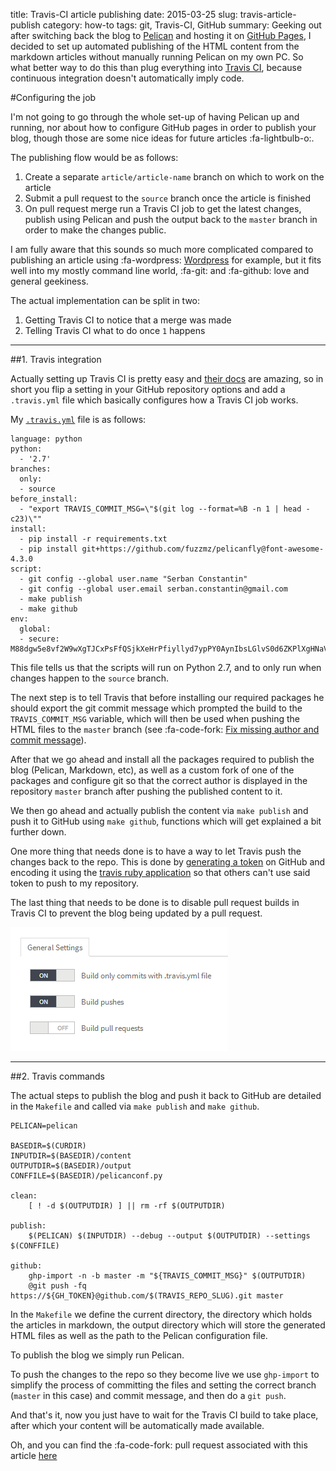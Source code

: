 title: Travis-CI article publishing
date: 2015-03-25
slug: travis-article-publish
category: how-to
tags: git, Travis-CI, GitHub
summary: Geeking out after switching back the blog to [Pelican](1) and hosting it on [GitHub Pages](2), I decided to set up automated publishing of the HTML content from the markdown articles without manually running Pelican on my own PC. So what better way to do this than plug everything into [Travis CI](3), because continuous integration doesn't automatically imply code.

#Configuring the job

I'm not going to go through the whole set-up of having Pelican up and running, nor about how to configure GitHub pages in order to publish your blog, though those are some nice ideas for future articles :fa-lightbulb-o:.

The publishing flow would be as follows:

1. Create a separate `article/article-name` branch on which to work on the article
2. Submit a pull request to the `source` branch once the article is finished
3. On pull request merge run a Travis CI job to get the latest changes, publish using Pelican and push the output back to the `master` branch in order to make the changes public.

I am fully aware that this sounds so much more complicated compared to publishing an article using :fa-wordpress: [Wordpress](4) for example, but it fits well into my mostly command line world, :fa-git: and :fa-github: love and general geekiness.

The actual implementation can be split in two:

1. Getting Travis CI to notice that a merge was made
2. Telling Travis CI what to do once `1` happens

---

##1. Travis integration

Actually setting up Travis CI is pretty easy and [their docs](5) are amazing, so in short you flip a setting in your GitHub repository options and add a `.travis.yml` file which basically configures how a Travis CI job works.

My [`.travis.yml`](6) file is as follows:

```lang-yaml
language: python
python:
  - '2.7'
branches:
  only:
  - source
before_install:
  - "export TRAVIS_COMMIT_MSG=\"$(git log --format=%B -n 1 | head -c23)\""
install:
  - pip install -r requirements.txt
  - pip install git+https://github.com/fuzzmz/pelicanfly@font-awesome-4.3.0
script:
  - git config --global user.name "Serban Constantin"
  - git config --global user.email serban.constantin@gmail.com
  - make publish
  - make github
env:
  global:
  - secure: M88dgw5e8vf2W9wXgTJCxPsFfQSjkXeHrPfiyllyd7ypPY0AynIbsLGlvS0d6ZKPlXgHNaVQqRcvGSvobLb5FuADyamvPKNLf+LmUOuRh0aiK91s+kVo9+qobl9a4kgY2n5flbZpWAyOYDlMdwZHl9B9uBK1i5KtZMT1j+FKAEk=
```

This file tells us that the scripts will run on Python 2.7, and to only run when changes happen to the `source` branch.

The next step is to tell Travis that before installing our required packages he should export the git commit message which prompted the build to the `TRAVIS_COMMIT_MSG` variable, which will then be used when pushing the HTML files to the `master` branch (see :fa-code-fork: [Fix missing author and commit message](7)).

After that we go ahead and install all the packages required to publish the blog (Pelican, Markdown, etc), as well as a custom fork of one of the packages and configure git so that the correct author is displayed in the repository `master` branch after pushing the published content to it.

We then go ahead and actually publish the content via `make publish` and push it to GitHub using `make github`, functions which will get explained a bit further down.

One more thing that needs done is to have a way to let Travis push the changes back to the repo. This is done by [generating a token](https://github.com/settings/applications) on GitHub and encoding it using the [travis ruby application](https://github.com/travis-ci/travis.rb#installation) so that others can't use said token to push to my repository.

The last thing that needs to be done is to disable pull request builds in Travis CI to prevent the blog being updated by a pull request.

![disable pull request](/images/travis-article-publish/travis-pull-request.png)

---

##2. Travis commands

The actual steps to publish the blog and push it back to GitHub are detailed in the `Makefile` and called via `make publish` and `make github`.

```lang-makefile
PELICAN=pelican

BASEDIR=$(CURDIR)
INPUTDIR=$(BASEDIR)/content
OUTPUTDIR=$(BASEDIR)/output
CONFFILE=$(BASEDIR)/pelicanconf.py

clean:
    [ ! -d $(OUTPUTDIR) ] || rm -rf $(OUTPUTDIR)

publish:
    $(PELICAN) $(INPUTDIR) --debug --output $(OUTPUTDIR) --settings $(CONFFILE)

github:
    ghp-import -n -b master -m "${TRAVIS_COMMIT_MSG}" $(OUTPUTDIR)
    @git push -fq https://${GH_TOKEN}@github.com/$(TRAVIS_REPO_SLUG).git master
```

In the `Makefile` we define the current directory, the directory which holds the articles in markdown, the output directory which will store the generated HTML files as well as the path to the Pelican configuration file.

To publish the blog we simply run Pelican.

To push the changes to the repo so they become live we use `ghp-import` to simplify the process of committing the files and setting the correct branch (`master` in this case) and commit message, and then do a `git push`.

And that's it, now you just have to wait for the Travis CI build to take place, after which your content will be automatically made available.

Oh, and you can find the :fa-code-fork: pull request associated with this article [here](https://github.com/fuzzmz/fuzzmz.github.io/pull/13)

[1]: https://github.com/getpelican/pelican "Static site generator that supports Markdown and reST syntax. Powered by Python."
[2]: https://pages.github.com/ "GitHub Pages"
[3]: https://travis-ci.org/ "Travis CI - Free Hosted Continuous Integration Platform for the Open Source Community"
[4]: https://en.wordpress.com/ "WordPress.com: Create a free website or blog"
[5]: http://docs.travis-ci.com/user/getting-started/ "Travis CI: Getting started"
[6]: http://goo.gl/KJj2jU
[7]: https://github.com/fuzzmz/fuzzmz.github.io/pull/12 "Fix missing author and commit message #12"